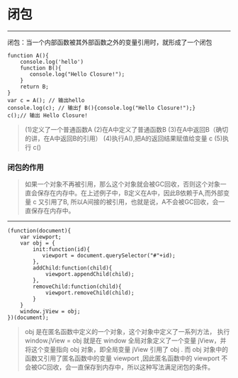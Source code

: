 # 闭包

------

闭包：当一个内部函数被其外部函数之外的变量引用时，就形成了一个闭包
```
function A(){
    console.log('hello')
    function B(){
       console.log("Hello Closure!");
    }
    return B;
}
var c = A(); // 输出hello
console.log(c); // 输出ƒ B(){console.log("Hello Closure!");}
c();// 输出 Hello Closure!
```
>(1)定义了一个普通函数A
>(2)在A中定义了普通函数B
>(3)在A中返回B（确切的讲，在A中返回B的引用）
>(4)执行A(),把A的返回结果赋值给变量 c
>(5)执行 c() 

### 闭包的作用
> 如果一个对象不再被引用，那么这个对象就会被GC回收，否则这个对象一直会保存在内存中。在上述例子中，B定义在A中，因此B依赖于A,而外部变量 c 又引用了B, 所以A间接的被引用，也就是说，A不会被GC回收，会一直保存在内存中。

------
```
(function(document){
    var viewport;
    var obj = {
        init:function(id){
           viewport = document.querySelector("#"+id);
        },
        addChild:function(child){
            viewport.appendChild(child);
        },
        removeChild:function(child){
            viewport.removeChild(child);
        }
    }
    window.jView = obj;
})(document);
```
>obj 是在匿名函数中定义的一个对象，这个对象中定义了一系列方法， 执行window.jView = obj 就是在 window 全局对象定义了一个变量 jView，并将这个变量指向 obj 对象，即全局变量 jView 引用了 obj . 而 obj 对象中的函数又引用了匿名函数中的变量 viewport ,因此匿名函数中的 viewport 不会被GC回收，会一直保存到内存中，所以这种写法满足闭包的条件。

